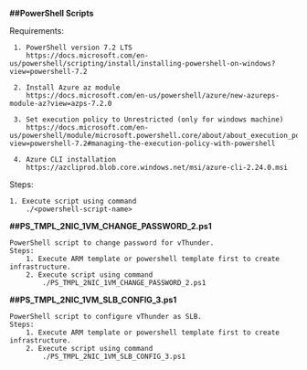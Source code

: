 **##PowerShell Scripts**

Requirements:

     1. PowerShell version 7.2 LTS
	    https://docs.microsoft.com/en-us/powershell/scripting/install/installing-powershell-on-windows?view=powershell-7.2
		
     2. Install Azure az module
        https://docs.microsoft.com/en-us/powershell/azure/new-azureps-module-az?view=azps-7.2.0
     
     3. Set execution policy to Unrestricted (only for windows machine)
        https://docs.microsoft.com/en-us/powershell/module/microsoft.powershell.core/about/about_execution_policies?view=powershell-7.2#managing-the-execution-policy-with-powershell
		
	 4. Azure CLI installation
		https://azcliprod.blob.core.windows.net/msi/azure-cli-2.24.0.msi
		
Steps: 

    1. Execute script using command
        ./<powershell-script-name>

**##PS_TMPL_2NIC_1VM_CHANGE_PASSWORD_2.ps1**

    PowerShell script to change password for vThunder.
    Steps:
        1. Execute ARM template or powershell template first to create infrastructure.
        2. Execute script using command
            ./PS_TMPL_2NIC_1VM_CHANGE_PASSWORD_2.ps1

**##PS_TMPL_2NIC_1VM_SLB_CONFIG_3.ps1**

    PowerShell script to configure vThunder as SLB.
    Steps:
        1. Execute ARM template or powershell template first to create infrastructure.
        2. Execute script using command
            ./PS_TMPL_2NIC_1VM_SLB_CONFIG_3.ps1 